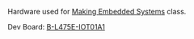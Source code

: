 Hardware used for [Making Embedded Systems](https://lms.classpert.com/classpertx/courses/making-embedded-systems/cohort) class.


Dev Board: [B-L475E-IOT01A1](https://www.st.com/en/evaluation-tools/b-l475e-iot01a.html)

